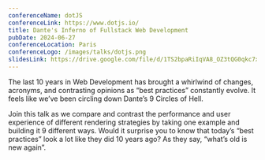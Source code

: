 ```yaml
---
conferenceName: dotJS
conferenceLink: https://www.dotjs.io/
title: Dante's Inferno of Fullstack Web Development
pubDate: 2024-06-27
conferenceLocation: Paris
conferenceLogo: /images/talks/dotjs.png
slidesLink: https://drive.google.com/file/d/1TS2bpaRiIqVA8_OZ3tQG0qkc7x0So3co/view?usp=sharing
---
```


The last 10 years in Web Development has brought a whirlwind of changes, acronyms, and contrasting opinions as “best practices” constantly evolve. It feels like we’ve been circling down Dante’s 9 Circles of Hell.

Join this talk as we compare and contrast the performance and user experience of different rendering strategies by taking one example and building it 9 different ways. Would it surprise you to know that today’s “best practices” look a lot like they did 10 years ago? As they say, “what’s old is new again”.
